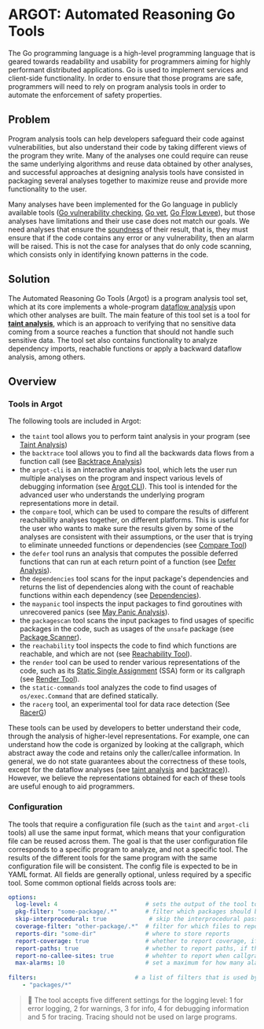 
# ARGOT: Automated Reasoning Go Tools

The Go programming language is a high-level programming language that is geared towards readability and usability for programmers aiming for highly performant distributed applications. Go is used to implement services and client-side functionality. In order to ensure that those programs are safe, programmers will need to rely on program analysis tools in order to automate the enforcement of safety properties.

## Problem

Program analysis tools can help developers safeguard their code against vulnerabilities, but also understand their code by taking different views of the program they write. Many of the analyses one could require can reuse the same underlying algorithms and reuse data obtained by other analyses, and successful approaches at designing analysis tools have consisted in packaging several analyses together to maximize reuse and provide more functionality to the user.

Many analyses have been implemented for the Go language in publicly available tools ([Go vulnerability checking](https://pkg.go.dev/golang.org/x/vuln/cmd/govulncheck),
[Go vet](https://pkg.go.dev/cmd/vet), [Go Flow Levee](https://github.com/google/go-flow-levee)), but those analyses have limitations and their use case does not match our goals.
We need analyses that ensure the [soundness](https://cacm.acm.org/blogs/blog-cacm/236068-soundness-and-completeness-with-precision/fulltext) of their result, that is, they must ensure that if the code contains any error or any vulnerability, then an alarm will be raised. This is not the case for analyses that do only code scanning, which consists only in identifying known patterns in the code.

## Solution

The Automated Reasoning Go Tools (Argot) is a program analysis tool set, which at its core implements a whole-program [dataflow analysis](https://en.wikipedia.org/wiki/Data-flow_analysis) upon which other analyses are built. The main feature of this tool set is a tool for [**taint analysis**](https://en.wikipedia.org/wiki/Taint_checking), which is an approach to verifying that no sensitive data coming from a source reaches a function that should not handle such sensitive data. The tool set also contains functionality to analyze dependency imports, reachable functions or apply a backward dataflow analysis, among others.




## Overview

### Tools in Argot

The following tools are included in Argot:
- the `taint` tool allows you to perform taint analysis in your program (see [Taint Analysis](01_taint.md#taint-analysis))
- the `backtrace` tool allows you to find all the backwards data flows from a function call (see [Backtrace Analysis](02_backtrace.md#backtrace-analysis))
- the `argot-cli` is an interactive analysis tool, which lets the user run multiple analyses on the program and inspect various levels of debugging information (see [Argot CLI](03_argotcli.md#argot-cli)). This tool is intended for the advanced user who understands the underlying program representations more in detail.
- the `compare` tool, which can be used to compare the results of different reachability analyses together, on different platforms. This is useful for the user who wants to make sure the results given by some of the analyses are consistent with their assumptions, or the user that is trying to eliminate unneeded functions or dependencies (see [Compare Tool](04_compare.md#compare-tool))
- the `defer` tool runs an analysis that computes the possible deferred functions that can run at each return point of a function (see [Defer Analysis](05_defer.md#defer-analysis)).
- the `dependencies` tool scans for the input package's dependencies and returns the list of dependencies along with the count of reachable functions within each dependency (see [Dependencies](06_dependencies.md#dependency-scanner)).
- the `maypanic` tool inspects the input packages to find goroutines with unrecovered panics (see [May Panic Analysis](07_maypanic.md#may-panic-analysis)).
- the `packagescan` tool scans the input packages to find usages of specific packages in the code, such as usages of the `unsafe` package (see [Package Scanner](08_packagescan.md#package-scanner)).
- the `reachability` tool inspects the code to find which functions are reachable, and which are not (see [Reachability Tool](09_reachability.md#reachability-tool)).
- the `render` tool can be used to render various representations of the code, such as its [Static Single Assignment](https://en.wikipedia.org/wiki/Static_single-assignment_form) (SSA) form or its callgraph (see [Render Tool](10_render.md#render-tool)).
- the `static-commands` tool analyzes the code to find usages of `os/exec.Command` that are defined statically.
- the `racerg` tool, an experimental tool for data race detection (See [RacerG](11_racerg.md#racerg-sound-and-scalable-static-data-race-detector-for-go))

These tools can be used by developers to better understand their code, through the analysis of higher-level representations. For example, one can understand how the code is organized by looking at the callgraph, which abstract away the code and retains only the caller/callee information. In general, we do not state guarantees about the correctness of these tools, except for the dataflow analyses (see [taint analysis](01_taint.md#taint-analysis) and [backtrace](02_backtrace.md#backtrace-analysis))). However, we believe the representations obtained for each of these tools are useful enough to aid programmers.

### Configuration

The tools that require a configuration file (such as the `taint` and `argot-cli` tools) all use the same input format, which means that your configuration file can be reused across them. The goal is that the user configuration file corresponds to a specific program to analyze, and not a specific tool. The results of the different tools for the same program with the same configuration file will be consistent.
The config file is expected to be in YAML format. All fields are generally optional, unless required by a specific tool.
Some common optional fields across tools are:

```yaml
options:
  log-level: 4                         # sets the output of the tool to debug (default is 3 for info)
  pkg-filter: "some-package/.*"        # filter which packages should be analyzed  (a regex matching package name)
  skip-interprocedural: true            # skip the interprocedural pass if the tool has one (default is false)
  coverage-filter: "other-package/.*"  # filter for which files to report coverage (a regex matching file paths)
  reports-dir: "some-dir"              # where to store reports
  report-coverage: true                # whether to report coverage, if the analysis supports it (default false)
  report-paths: true                   # whether to report paths, if the analysis reports paths (default false)
  report-no-callee-sites: true         # whehter to report when callgraph analysis does not find a callee (default false)
  max-alarms: 10                       # set a maximum for how many alarms are reported (default is 0 which means ignore)
  
filters:                            # a list of filters that is used by the analysis, the meaning is analysis dependent
    - "packages/*"
```

> 📝 The tool accepts five different settings for the logging level: 1 for error logging, 2 for warnings, 3 for info, 4 for debugging information and 5 for tracing. Tracing should not be used on large programs.
